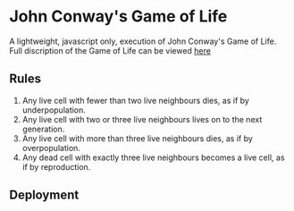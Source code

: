 # John Conway's Game of Life
A lightweight, javascript only, execution of John Conway's Game of Life. 
Full discription of the Game of Life can be viewed [here](https://en.wikipedia.org/wiki/Conway%27s_Game_of_Life)

## Rules
1. Any live cell with fewer than two live neighbours dies, as if by underpopulation.
2. Any live cell with two or three live neighbours lives on to the next generation.
3. Any live cell with more than three live neighbours dies, as if by overpopulation.
4. Any dead cell with exactly three live neighbours becomes a live cell, as if by reproduction.

## Deployment

